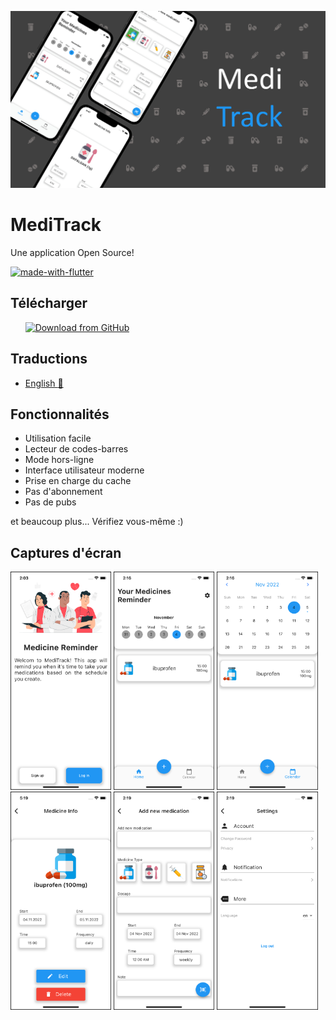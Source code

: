 

![Repo Banner](https://raw.githubusercontent.com/greenfire11/medi_track/media/poster.jpeg)

# MediTrack

Une application Open Source!

[![made-with-flutter](https://img.shields.io/badge/Made%20with-Flutter-1f425f.svg)](https://flutter.dev/) 



## Télécharger



&nbsp;&nbsp;&nbsp;&nbsp;&nbsp;
[<img src="https://img.shields.io/badge/GitHub-181717?logo=github&logoColor=white"
     alt="Download from GitHub"
     height="60">](https://github.com/greenfire11/medi_track/releases)
&nbsp;&nbsp;&nbsp;&nbsp;&nbsp;&nbsp;


## Traductions
- [English :england:](/README.md)



## Fonctionnalités

- Utilisation facile
- Lecteur de codes-barres
- Mode hors-ligne
- Interface utilisateur moderne
- Prise en charge du cache
- Pas d'abonnement
- Pas de pubs

et beaucoup plus...
Vérifiez vous-même :)

## Captures d'écran

<img src="https://github.com/greenfire11/medi_track/blob/media/Welcome.png?raw=true" width="32%"> <img src="https://github.com/greenfire11/medi_track/blob/media/Main.png?raw=true"  width="32%"> <img src="https://github.com/greenfire11/medi_track/blob/media/Calendar.png?raw=true"  width="32%"> <img src="https://github.com/greenfire11/medi_track/blob/media/Info.png?raw=true" width="32%"> <img src="https://github.com/greenfire11/medi_track/blob/media/Add.png?raw=true" width="32%"> <img src="https://github.com/greenfire11/medi_track/blob/media/Settings.png?raw=true" width="32%">



